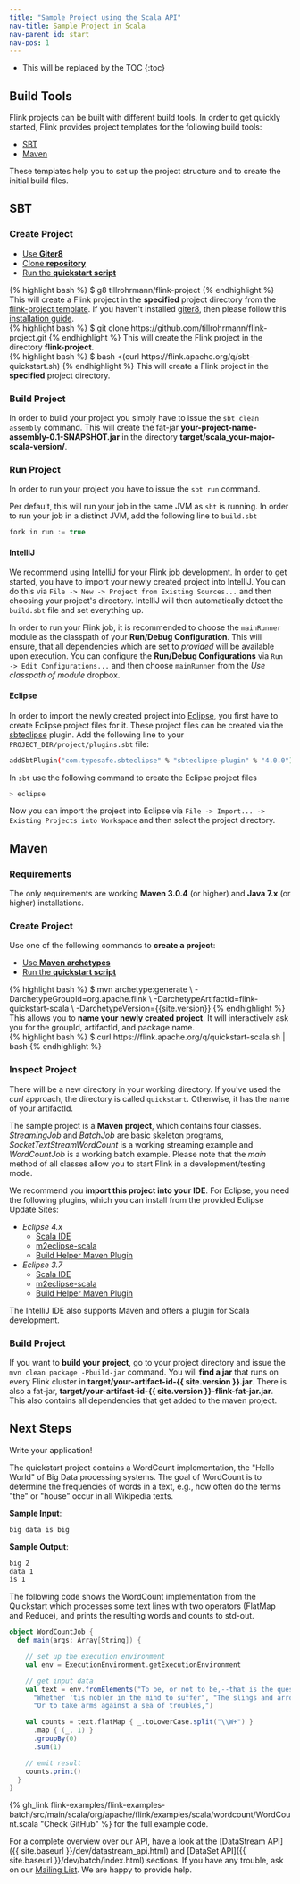 ```yaml
---
title: "Sample Project using the Scala API"
nav-title: Sample Project in Scala
nav-parent_id: start
nav-pos: 1
---
```

<!--
Licensed to the Apache Software Foundation (ASF) under one
or more contributor license agreements.  See the NOTICE file
distributed with this work for additional information
regarding copyright ownership.  The ASF licenses this file
to you under the Apache License, Version 2.0 (the
"License"); you may not use this file except in compliance
with the License.  You may obtain a copy of the License at

  http://www.apache.org/licenses/LICENSE-2.0

Unless required by applicable law or agreed to in writing,
software distributed under the License is distributed on an
"AS IS" BASIS, WITHOUT WARRANTIES OR CONDITIONS OF ANY
KIND, either express or implied.  See the License for the
specific language governing permissions and limitations
under the License.
-->

* This will be replaced by the TOC
{:toc}


## Build Tools

Flink projects can be built with different build tools.
In order to get quickly started, Flink provides project templates for the following build tools:

- [SBT](#sbt)
- [Maven](#maven)

These templates help you to set up the project structure and to create the initial build files.

## SBT

### Create Project

<ul class="nav nav-tabs" style="border-bottom: none;">
    <li class="active"><a href="#giter8" data-toggle="tab">Use <strong>Giter8</strong></a></li>
    <li><a href="#clone-repository" data-toggle="tab">Clone <strong>repository</strong></a></li>
    <li><a href="#quickstart-script-sbt" data-toggle="tab">Run the <strong>quickstart script</strong></a></li>
</ul>

<div class="tab-content">
    <div class="tab-pane active" id="giter8">
    {% highlight bash %}
    $ g8 tillrohrmann/flink-project
    {% endhighlight %}
    This will create a Flink project in the <strong>specified</strong> project directory from the <a href="https://github.com/tillrohrmann/flink-project.g8">flink-project template</a>.
    If you haven't installed <a href="https://github.com/n8han/giter8">giter8</a>, then please follow this <a href="https://github.com/n8han/giter8#installation">installation guide</a>.
    </div>
    <div class="tab-pane" id="clone-repository">
    {% highlight bash %}
    $ git clone https://github.com/tillrohrmann/flink-project.git
    {% endhighlight %}
    This will create the Flink project in the directory <strong>flink-project</strong>.
    </div>
    <div class="tab-pane" id="quickstart-script-sbt">
    {% highlight bash %}
    $ bash <(curl https://flink.apache.org/q/sbt-quickstart.sh)
    {% endhighlight %}
    This will create a Flink project in the <strong>specified</strong> project directory.
    </div>
</div>

### Build Project

In order to build your project you simply have to issue the `sbt clean assembly` command.
This will create the fat-jar __your-project-name-assembly-0.1-SNAPSHOT.jar__ in the directory __target/scala_your-major-scala-version/__.

### Run Project

In order to run your project you have to issue the `sbt run` command.

Per default, this will run your job in the same JVM as `sbt` is running.
In order to run your job in a distinct JVM, add the following line to `build.sbt`

~~~scala
fork in run := true
~~~


#### IntelliJ

We recommend using [IntelliJ](https://www.jetbrains.com/idea/) for your Flink job development.
In order to get started, you have to import your newly created project into IntelliJ.
You can do this via `File -> New -> Project from Existing Sources...` and then choosing your project's directory.
IntelliJ will then automatically detect the `build.sbt` file and set everything up.

In order to run your Flink job, it is recommended to choose the `mainRunner` module as the classpath of your __Run/Debug Configuration__.
This will ensure, that all dependencies which are set to _provided_ will be available upon execution.
You can configure the __Run/Debug Configurations__ via `Run -> Edit Configurations...` and then choose `mainRunner` from the _Use classpath of module_ dropbox.

#### Eclipse

In order to import the newly created project into [Eclipse](https://eclipse.org/), you first have to create Eclipse project files for it.
These project files can be created via the [sbteclipse](https://github.com/typesafehub/sbteclipse) plugin.
Add the following line to your `PROJECT_DIR/project/plugins.sbt` file:

~~~bash
addSbtPlugin("com.typesafe.sbteclipse" % "sbteclipse-plugin" % "4.0.0")
~~~

In `sbt` use the following command to create the Eclipse project files

~~~bash
> eclipse
~~~

Now you can import the project into Eclipse via `File -> Import... -> Existing Projects into Workspace` and then select the project directory.

## Maven

### Requirements

The only requirements are working __Maven 3.0.4__ (or higher) and __Java 7.x__ (or higher) installations.


### Create Project

Use one of the following commands to __create a project__:

<ul class="nav nav-tabs" style="border-bottom: none;">
    <li class="active"><a href="#maven-archetype" data-toggle="tab">Use <strong>Maven archetypes</strong></a></li>
    <li><a href="#quickstart-script" data-toggle="tab">Run the <strong>quickstart script</strong></a></li>
</ul>

<div class="tab-content">
    <div class="tab-pane active" id="maven-archetype">
    {% highlight bash %}
    $ mvn archetype:generate                               \
      -DarchetypeGroupId=org.apache.flink              \
      -DarchetypeArtifactId=flink-quickstart-scala     \
      -DarchetypeVersion={{site.version}}
    {% endhighlight %}
    This allows you to <strong>name your newly created project</strong>. It will interactively ask you for the groupId, artifactId, and package name.
    </div>
    <div class="tab-pane" id="quickstart-script">
{% highlight bash %}
$ curl https://flink.apache.org/q/quickstart-scala.sh | bash
{% endhighlight %}
    </div>
</div>


### Inspect Project

There will be a new directory in your working directory. If you've used the _curl_ approach, the directory is called `quickstart`. Otherwise, it has the name of your artifactId.

The sample project is a __Maven project__, which contains four classes. _StreamingJob_ and _BatchJob_ are basic skeleton programs, _SocketTextStreamWordCount_ is a working streaming example and _WordCountJob_ is a working batch example. Please note that the _main_ method of all classes allow you to start Flink in a development/testing mode.

We recommend you __import this project into your IDE__. For Eclipse, you need the following plugins, which you can install from the provided Eclipse Update Sites:

* _Eclipse 4.x_
  * [Scala IDE](http://download.scala-ide.org/sdk/e38/scala210/stable/site)
  * [m2eclipse-scala](http://alchim31.free.fr/m2e-scala/update-site)
  * [Build Helper Maven Plugin](https://repository.sonatype.org/content/repositories/forge-sites/m2e-extras/0.15.0/N/0.15.0.201206251206/)
* _Eclipse 3.7_
  * [Scala IDE](http://download.scala-ide.org/sdk/e37/scala210/stable/site)
  * [m2eclipse-scala](http://alchim31.free.fr/m2e-scala/update-site)
  * [Build Helper Maven Plugin](https://repository.sonatype.org/content/repositories/forge-sites/m2e-extras/0.14.0/N/0.14.0.201109282148/)

The IntelliJ IDE also supports Maven and offers a plugin for Scala development.


### Build Project

If you want to __build your project__, go to your project directory and issue the `mvn clean package -Pbuild-jar` command. You will __find a jar__ that runs on every Flink cluster in __target/your-artifact-id-{{ site.version }}.jar__. There is also a fat-jar,  __target/your-artifact-id-{{ site.version }}-flink-fat-jar.jar__. This
also contains all dependencies that get added to the maven project.

## Next Steps

Write your application!

The quickstart project contains a WordCount implementation, the "Hello World" of Big Data processing systems. The goal of WordCount is to determine the frequencies of words in a text, e.g., how often do the terms "the" or "house" occur in all Wikipedia texts.

__Sample Input__:

~~~bash
big data is big
~~~

__Sample Output__:

~~~bash
big 2
data 1
is 1
~~~

The following code shows the WordCount implementation from the Quickstart which processes some text lines with two operators (FlatMap and Reduce), and prints the resulting words and counts to std-out.

~~~scala
object WordCountJob {
  def main(args: Array[String]) {

    // set up the execution environment
    val env = ExecutionEnvironment.getExecutionEnvironment

    // get input data
    val text = env.fromElements("To be, or not to be,--that is the question:--",
      "Whether 'tis nobler in the mind to suffer", "The slings and arrows of outrageous fortune",
      "Or to take arms against a sea of troubles,")

    val counts = text.flatMap { _.toLowerCase.split("\\W+") }
      .map { (_, 1) }
      .groupBy(0)
      .sum(1)

    // emit result
    counts.print()
  }
}
~~~

{% gh_link flink-examples/flink-examples-batch/src/main/scala/org/apache/flink/examples/scala/wordcount/WordCount.scala "Check GitHub" %} for the full example code.

For a complete overview over our API, have a look at the [DataStream API]({{ site.baseurl }}/dev/datastream_api.html) and [DataSet API]({{ site.baseurl }}/dev/batch/index.html) sections. If you have any trouble, ask on our [Mailing List](http://mail-archives.apache.org/mod_mbox/flink-dev/). We are happy to provide help.
